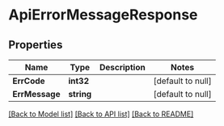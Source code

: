 # ApiErrorMessageResponse

## Properties
Name | Type | Description | Notes
------------ | ------------- | ------------- | -------------
**ErrCode** | **int32** |  | [default to null]
**ErrMessage** | **string** |  | [default to null]

[[Back to Model list]](../README.md#documentation-for-models) [[Back to API list]](../README.md#documentation-for-api-endpoints) [[Back to README]](../README.md)


